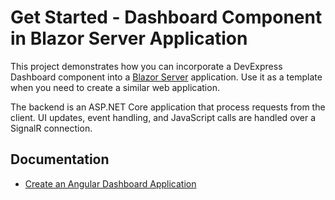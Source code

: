 # Get Started - Dashboard Component in Blazor Server Application

This project demonstrates how you can incorporate a DevExpress Dashboard component into a [Blazor Server](https://docs.microsoft.com/en-us/aspnet/core/blazor/hosting-models?view=aspnetcore-5.0) application. Use it as a template when you need to create a similar web application.

The backend is an ASP.NET Core application that process requests from the client. UI updates, event handling, and JavaScript calls are handled over a SignalR connection. 

## Documentation

- [Create an Angular Dashboard Application](https://docs.devexpress.com/Dashboard/403029?v=21.1)